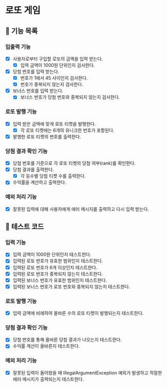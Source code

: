 # 로또 게임

## 🚀 기능 목록

### 입출력 기능
- [x] 사용자로부터 구입할 로또의 금액을 입력 받는다.
    - [x] 입력 금액이 1000원 단위인지 검사한다.
- [x] 당첨 번호를 입력 받는다.
    - [x] 번호가 1에서 45 사이인지 검사한다.
    - [x] 번호가 중복되지 않는지 검사한다.
- [x] 보너스 번호를 입력 받는다.
    - [x] 보너스 번호가 당첨 번호와 중복되지 않는지 검사한다.

### 로또 발행 기능
- [x] 입력 받은 금액에 맞게 로또 티켓을 발행한다.
    - [x] 각 로또 티켓에는 6개의 유니크한 번호가 포함된다.
- [x] 발행한 로또 티켓의 번호를 출력한다.

### 당첨 결과 확인 기능
- [x] 당첨 번호를 기준으로 각 로또 티켓의 당첨 여부(rank)를 확인한다.
- [x] 당첨 결과를 출력한다.
    - [x] 각 등수별 당첨 티켓 수를 출력한다.
- [x] 수익률을 계산하고 출력한다.

### 예외 처리 기능
- [x] 잘못된 입력에 대해 사용자에게 에러 메시지를 출력하고 다시 입력 받는다.

## 🎯 테스트 코드

### 입력 기능
- [x] 입력 금액이 1000원 단위인지 테스트한다.
- [x] 입력된 로또 번호가 유효한 범위인지 테스트한다.
- [x] 입력된 로또 번호가 6개 이상인지 테스트한다.
- [x] 입력된 로또 번호가 중복되지 않는지 테스트한다.
- [x] 입력된 보너스 번호가 유효한 범위인지 테스트한다.
- [x] 입력된 보너스 번호가 로또 번호와 중복되지 않는지 테스트한다.

### 로또 발행 기능
- [x] 입력 금액에 비례하여 올바른 수의 로또 티켓이 발행되는지 테스트한다.

### 당첨 결과 확인 기능
- [x] 당첨 번호를 통해 올바른 당첨 결과가 나오는지 테스트한다.
- [x] 수익률 계산이 올바른지 테스트한다.

### 예외 처리 기능
- [x] 잘못된 입력이 들어왔을 때 IllegalArgumentException 예외가 발생하고 적절한 에러 메시지가 출력되는지 테스트한다.